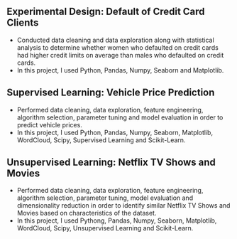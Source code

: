 ## Experimental Design: Default of Credit Card Clients
  - Conducted data cleaning and data exploration along with statistical analysis to determine whether women who defaulted on credit cards had higher credit limits on average than males who defaulted on credit cards.
  - In this project, I used Python, Pandas, Numpy, Seaborn and Matplotlib.

## Supervised Learning: Vehicle Price Prediction
  - Performed data cleaning, data exploration, feature engineering, algorithm selection, parameter tuning and model evaluation in order to predict vehicle prices.
  - In this project, I used Python, Pandas, Numpy, Seaborn, Matplotlib, WordCloud, Scipy, Supervised Learning and Scikit-Learn.

## Unsupervised Learning: Netflix TV Shows and Movies
  - Performed data cleaning, data exploration, feature engineering, algorithm selection, parameter tuning, model evaluation and dimensionality reduction in order to identify similar Netflix TV Shows and Movies based on characteristics of the dataset.
  - In this project, I used Pythong, Pandas, Numpy, Seaborn, Matplotlib, WordCloud, Scipy, Unsupervised Learning and Scikit-Learn.
